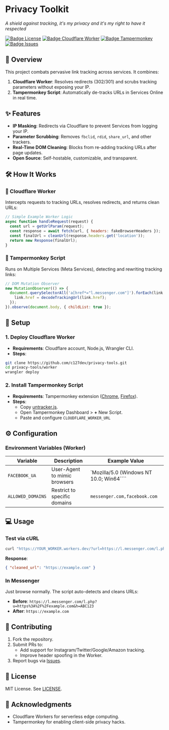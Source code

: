 # Privacy Toolkit  
*A shield against tracking, it's my privacy and it's my right to have it respected*  

[![Badge License]][License] 
[![Badge Cloudflare Worker]][Cloudflare Worker] 
[![Badge Tampermonkey]][Tampermonkey] 
[![Badge Issues]][Issues] 

## 📖 Overview  
This project combats pervasive link tracking across services. It combines:  
1. **Cloudflare Worker**: Resolves redirects (302/301) and scrubs tracking parameters without exposing your IP.  
2. **Tampermonkey Script**: Automatically de-tracks URLs in Services Online in real time.  

## ✨ Features  
- **IP Masking**: Redirects via Cloudflare to prevent Services from logging your IP.  
- **Parameter Scrubbing**: Removes `fbclid`, `rdid`, `share_url`, and other trackers.  
- **Real-Time DOM Cleaning**: Blocks from re-adding tracking URLs after page updates.  
- **Open Source**: Self-hostable, customizable, and transparent.  

## 🛠 How It Works  

### 🔗 Cloudflare Worker  
Intercepts requests to tracking URLs, resolves redirects, and returns clean URLs:  

```javascript  
// Simple Example Worker Logic
async function handleRequest(request) {  
  const url = getUrlParam(request);  
  const response = await fetch(url, { headers: fakeBrowserHeaders });  
  const finalUrl = cleanUrl(response.headers.get('location'));  
  return new Response(finalUrl);  
}
```  

### 🐒 Tampermonkey Script  
Runs on Multiple Services (Meta Services), detecting and rewriting tracking links:  

```javascript  
// DOM Mutation Observer  
new MutationObserver(() => {  
  document.querySelectorAll('a[href*="l.messenger.com"]').forEach(link => {  
    link.href = decodeTrackingUrl(link.href);  
  });  
}).observe(document.body, { childList: true });  
```  


## 🚀 Setup  

### 1. Deploy Cloudflare Worker  
- **Requirements**: Cloudflare account, Node.js, Wrangler CLI.  
- **Steps**:  

```bash  
git clone https://github.com/c127dev/privacy-tools.git  
cd privacy-tools/worker  
wrangler deploy  
```  

### 2. Install Tampermonkey Script  
- **Requirements**: Tampermonkey extension ([Chrome][Chrome Tampermonkey], [Firefox][Firefox Tampermonkey]).  
- **Steps**:  
  - Copy [untracker.js](tampermonkey/untracker.js).  
  - Open Tampermonkey Dashboard > **+** New Script.  
  - Paste and configure `CLOUDFLARE_WORKER_URL`

## ⚙️ Configuration  

### Environment Variables (Worker)  
| Variable          | Description                          | Example Value                              |  
|-------------------|--------------------------------------|--------------------------------------------|  
| `FACEBOOK_UA`     | User-Agent to mimic browsers        | `Mozilla/5.0 (Windows NT 10.0; Win64````  |  
| `ALLOWED_DOMAINS` | Restrict to specific domains        | `messenger.com,facebook.com`              |  

## 💻 Usage  

### Test via cURL  
```bash  
curl "https://YOUR_WORKER.workers.dev/?url=https://l.messenger.com/l.php?u=https://example.com"  
```  
**Response**:  
```json  
{ "cleaned_url": "https://example.com" }  
```  

### In Messenger  
Just browse normally. The script auto-detects and cleans URLs:  
- **Before**: `https://l.messenger.com/l.php?u=https%3A%2F%2Fexample.com&h=ABC123`  
- **After**: `https://example.com`  


## 🤝 Contributing  
1. Fork the repository.  
2. Submit PRs to:  
   - Add support for Instagram/Twitter/Google/Amazon tracking.  
   - Improve header spoofing in the Worker.  
3. Report bugs via [Issues].  

## 📜 License  
MIT License. See [LICENSE](LICENSE).  

## 🙌 Acknowledgments  
- Cloudflare Workers for serverless edge computing.  
- Tampermonkey for enabling client-side privacy hacks.  

<!----------------------------------------------------------------------------->
[License]: LICENSE
[Tampermonkey]: https://www.tampermonkey.net/
[Cloudflare Worker]: https://workers.cloudflare.com/
[Issues]: https://github.com/c127dev/privacy-tools/issues

[Chrome Tampermonkey]: https://chrome.google.com/webstore/detail/tampermonkey/dhdgffkkebhmkfjojejmpbldmpobfkfo
[Firefox Tampermonkey]: https://addons.mozilla.org/en-US/firefox/addon/tampermonkey/

<!----------------------------------{ Badges }--------------------------------->

[Badge License]: https://img.shields.io/github/license/c127dev/privacy-tools
[Badge Cloudflare Worker]: https://img.shields.io/badge/Cloudflare-Workers-orange
[Badge Issues]: https://img.shields.io/github/issues/c127dev/privacy-tools
[Badge Tampermonkey]: https://img.shields.io/badge/Tampermonkey-Script-green